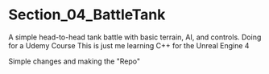 # Section_04_BattleTank
A simple head-to-head tank battle with basic terrain, AI, and controls. Doing for a Udemy Course
This is just me learning C++ for the Unreal Engine 4

Simple changes and making the "Repo"
